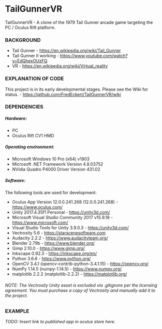 # TailGunnerVR


TailGunnerVR - A clone of the 1979 Tail Gunner arcade game targeting the PC / Oculus Rift platform.

### BACKGROUND

+ Tail Gunner - https://en.wikipedia.org/wiki/Tail_Gunner
+ Tail Gunner II working - https://www.youtube.com/watch?v=EdQhexOUzFQ
+ VR - https://en.wikipedia.org/wiki/Virtual_reality


### EXPLANATION OF CODE

<!-- TODO: An explanation of the code can be found on the following blog posts: -->
This project is in its early developmental stages.
Please see the Wiki for status. - https://github.com/FredEckert/TailGunnerVR/wiki

### DEPENDENCIES

##### Hardware:
- PC
- Oculus Rift CV1 HMD

##### Operating environment:
- Microsoft Windows 10 Pro (x64) v1903
- Microsoft .NET Framework Version 4.8.03752
- NVidia Quadro P4000 Driver Version 431.02

##### Software:
The following tools are used for development:
- Oculus App Version 12.0.0.241.268 (12.0.0.241.268) - https://www.oculus.com/
- Unity 2017.4.35f1 Personal - https://unity3d.com/
- Microsoft Visual Studio Community 2017 v15.9.18 - https://www.microsoft.com/
- Visual Studio Tools for Unity 3.9.0.3 - https://unity3d.com/
- Vectrosity 5.6 - https://starscenesoftware.com
- Audacity 2.2.2 - https://www.audacityteam.org/
- Blender 2.79b - https://www.blender.org/
- Gimp 2.10.0 - https://www.gimp.org/
- Inkscape 0.92.3 - https://inkscape.org/en/
- Python 3.6.6 - https://www.python.org/
- OpenCV 3.4.1 (opencv-contrib-python-3.4.1.15) - https://opencv.org/
- NumPy 1.14.5 (numpy-1.14.5) - https://www.numpy.org/
- matplotlib 2.2.2 (matplotlib-2.2.2) - https://matplotlib.org/

###### NOTE: The Vectrosity Unity asset is excluded via .gitignore per the licensing agreement. You must purchase a copy of Vectrosity and manually add it to the project.

### EXAMPLE

*TODO: Insert link to published app in oculus store here.*

